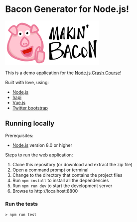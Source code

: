 # Bacon Generator for Node.js!

<img src="https://github.com/reverentgeek/bacon-node-generator/raw/master/public/images/makin-bacon.png" style="max-width: 300px; height:auto">

This is a demo application for the [Node.js Crash Course](http://bit.ly/node-crash-course)!

Built with love, using:

* [Node.js](https://nodejs.org/en/)
* [hapi](https://hapijs.com/)
* [Vue.js](https://vuejs.org/)
* [Twitter bootstrap](https://getbootstrap.com/)

## Running locally

Prerequisites:

* [Node.js](https://nodejs.org/en/) version 8.0 or higher

Steps to run the web application:

1. Clone this repository (or download and extract the zip file)
2. Open a command prompt or terminal
3. Change to the directory that contains the project files
4. Run `npm install` to install all the dependencies
5. Run `npm run dev` to start the development server
6. Browse to http://localhost:8800

### Run the tests

```
> npm run test
```